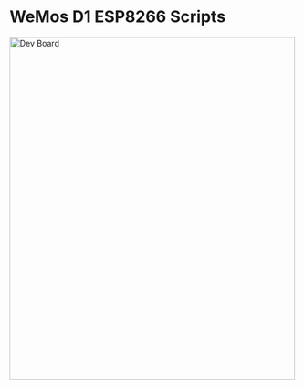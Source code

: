 # WeMos D1 ESP8266 Scripts
<img src="https://envistiamall.com/cdn/shop/products/d1-mini-pro-nodemcu-wifi-lua-esp8266-esp-12-wemos-microcontroller-w-antenna-855551_1024x1024.jpg" alt="Dev Board" width="500" height="600">
